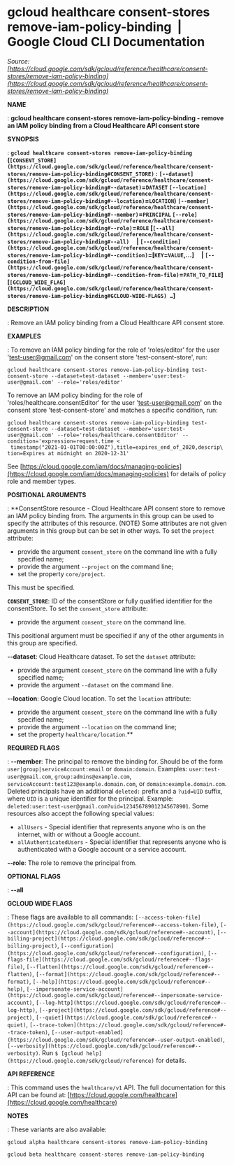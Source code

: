 # gcloud healthcare consent-stores remove-iam-policy-binding  |  Google Cloud CLI Documentation

*Source: [https://cloud.google.com/sdk/gcloud/reference/healthcare/consent-stores/remove-iam-policy-binding](https://cloud.google.com/sdk/gcloud/reference/healthcare/consent-stores/remove-iam-policy-binding)*

**NAME**

: **gcloud healthcare consent-stores remove-iam-policy-binding - remove an IAM policy binding from a Cloud Healthcare API consent store**

**SYNOPSIS**

: **`gcloud healthcare consent-stores remove-iam-policy-binding` (`[CONSENT_STORE](https://cloud.google.com/sdk/gcloud/reference/healthcare/consent-stores/remove-iam-policy-binding#CONSENT_STORE)` : `[--dataset](https://cloud.google.com/sdk/gcloud/reference/healthcare/consent-stores/remove-iam-policy-binding#--dataset)`=`DATASET` `[--location](https://cloud.google.com/sdk/gcloud/reference/healthcare/consent-stores/remove-iam-policy-binding#--location)`=`LOCATION`) `[--member](https://cloud.google.com/sdk/gcloud/reference/healthcare/consent-stores/remove-iam-policy-binding#--member)`=`PRINCIPAL` `[--role](https://cloud.google.com/sdk/gcloud/reference/healthcare/consent-stores/remove-iam-policy-binding#--role)`=`ROLE` [`[--all](https://cloud.google.com/sdk/gcloud/reference/healthcare/consent-stores/remove-iam-policy-binding#--all)`     | `[--condition](https://cloud.google.com/sdk/gcloud/reference/healthcare/consent-stores/remove-iam-policy-binding#--condition)`=[`KEY`=`VALUE`,…]     | `[--condition-from-file](https://cloud.google.com/sdk/gcloud/reference/healthcare/consent-stores/remove-iam-policy-binding#--condition-from-file)`=`PATH_TO_FILE`] [`[GCLOUD_WIDE_FLAG](https://cloud.google.com/sdk/gcloud/reference/healthcare/consent-stores/remove-iam-policy-binding#GCLOUD-WIDE-FLAGS) …`]**

**DESCRIPTION**

: Remove an IAM policy binding from a Cloud Healthcare API consent store.

**EXAMPLES**

: To remove an IAM policy binding for the role of 'roles/editor' for the user
'test-user@gmail.com' on the consent store 'test-consent-store', run:

```
gcloud healthcare consent-stores remove-iam-policy-binding test-consent-store --dataset=test-dataset --member='user:test-user@gmail.com' --role='roles/editor'
```

To remove an IAM policy binding for the role of 'roles/healthcare.consentEditor'
for the user 'test-user@gmail.com' on the consent store 'test-consent-store' and
matches a specific condition, run:

```
gcloud healthcare consent-stores remove-iam-policy-binding test-consent-store --dataset=test-dataset --member='user:test-user@gmail.com' --role='roles/healthcare.consentEditor' --condition='expression=request.time <
 timestamp("2021-01-01T00:00:00Z"),title=expires_end_of_2020,descrip\
tion=Expires at midnight on 2020-12-31'
```

See [https://cloud.google.com/iam/docs/managing-policies](https://cloud.google.com/iam/docs/managing-policies)
for details of policy role and member types.

**POSITIONAL ARGUMENTS**

: **ConsentStore resource - Cloud Healthcare API consent store to remove an IAM
policy binding from. The arguments in this group can be used to specify the
attributes of this resource. (NOTE) Some attributes are not given arguments in
this group but can be set in other ways.
To set the `project` attribute:

- provide the argument `consent_store` on the command line with a fully
specified name;
- provide the argument `--project` on the command line;
- set the property `core/project`.

This must be specified.

**`CONSENT_STORE`**:
ID of the consentStore or fully qualified identifier for the consentStore.
To set the `consent_store` attribute:

- provide the argument `consent_store` on the command line.

This positional argument must be specified if any of the other arguments in this
group are specified.

**--dataset**:
Cloud Healthcare dataset.
To set the `dataset` attribute:

- provide the argument `consent_store` on the command line with a fully
specified name;
- provide the argument `--dataset` on the command line.

**--location**:
Google Cloud location.
To set the `location` attribute:

- provide the argument `consent_store` on the command line with a fully
specified name;
- provide the argument `--location` on the command line;
- set the property `healthcare/location`.**

**REQUIRED FLAGS**

: **--member**:
The principal to remove the binding for. Should be of the form
`user|group|serviceAccount:email` or `domain:domain`.
Examples: `user:test-user@gmail.com`,
`group:admins@example.com`,
`serviceAccount:test123@example.domain.com`, or
`domain:example.domain.com`.
Deleted principals have an additional `deleted:` prefix and a
`?uid=UID` suffix, where ``UID`` is
a unique identifier for the principal. Example:
`deleted:user:test-user@gmail.com?uid=123456789012345678901`.
Some resources also accept the following special values:

- `allUsers` - Special identifier that represents anyone who is on the
internet, with or without a Google account.
- `allAuthenticatedUsers` - Special identifier that represents anyone
who is authenticated with a Google account or a service account.

**--role**:
The role to remove the principal from.

**OPTIONAL FLAGS**

: **--all**

**GCLOUD WIDE FLAGS**

: These flags are available to all commands: `[--access-token-file](https://cloud.google.com/sdk/gcloud/reference#--access-token-file)`,
`[--account](https://cloud.google.com/sdk/gcloud/reference#--account)`, `[--billing-project](https://cloud.google.com/sdk/gcloud/reference#--billing-project)`,
`[--configuration](https://cloud.google.com/sdk/gcloud/reference#--configuration)`,
`[--flags-file](https://cloud.google.com/sdk/gcloud/reference#--flags-file)`,
`[--flatten](https://cloud.google.com/sdk/gcloud/reference#--flatten)`, `[--format](https://cloud.google.com/sdk/gcloud/reference#--format)`, `[--help](https://cloud.google.com/sdk/gcloud/reference#--help)`, `[--impersonate-service-account](https://cloud.google.com/sdk/gcloud/reference#--impersonate-service-account)`,
`[--log-http](https://cloud.google.com/sdk/gcloud/reference#--log-http)`,
`[--project](https://cloud.google.com/sdk/gcloud/reference#--project)`, `[--quiet](https://cloud.google.com/sdk/gcloud/reference#--quiet)`, `[--trace-token](https://cloud.google.com/sdk/gcloud/reference#--trace-token)`, `[--user-output-enabled](https://cloud.google.com/sdk/gcloud/reference#--user-output-enabled)`,
`[--verbosity](https://cloud.google.com/sdk/gcloud/reference#--verbosity)`.
Run `$ [gcloud help](https://cloud.google.com/sdk/gcloud/reference)` for details.

**API REFERENCE**

: This command uses the `healthcare/v1` API. The full documentation for
this API can be found at: [https://cloud.google.com/healthcare](https://cloud.google.com/healthcare)

**NOTES**

: These variants are also available:

```
gcloud alpha healthcare consent-stores remove-iam-policy-binding
```

```
gcloud beta healthcare consent-stores remove-iam-policy-binding
```
